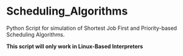 # Scheduling_Algorithms
Python Script for simulation of Shortest Job First and Priority-based Scheduling Algorithms.

**This script will only work in Linux-Based Interpreters**
